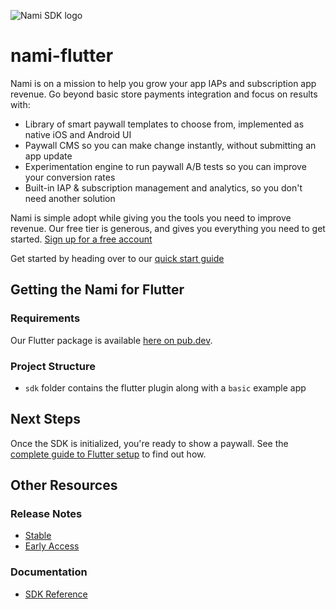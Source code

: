 ![Nami SDK logo](https://cdn.namiml.com/brand/sdk/Nami-SDK@0.5x.png)

# nami-flutter

Nami is on a mission to help you grow your app IAPs and subscription app revenue. Go beyond basic store payments integration and focus on results with:

* Library of smart paywall templates to choose from, implemented as native iOS and Android UI
* Paywall CMS so you can make change instantly, without submitting an app update
* Experimentation engine to run paywall A/B tests so you can improve your conversion rates
* Built-in IAP & subscription management and analytics, so you don't need another solution

Nami is simple adopt while giving you the tools you need to improve revenue. Our free tier is generous, and gives you everything you need to get started. [Sign up for a free account](https://app.namiml.com/join/)

Get started by heading over to our [quick start guide](https://docs.namiml.com/docs/nami-quickstart-guide)

## Getting the Nami for Flutter

### Requirements

Our Flutter package is available [here on pub.dev](https://pub.dev/packages/nami_flutter).

### Project Structure
- `sdk` folder contains the flutter plugin along with a `basic` example app

## Next Steps

Once the SDK is initialized, you're ready to show a paywall. See the [complete guide to Flutter setup](https://docs.namiml.com/docs/flutter-setup#show-a-paywall) to find out how.

## Other Resources

### Release Notes
- [Stable](https://github.com/namiml/nami-flutter/wiki/Nami-SDK-Stable-Releases)
- [Early Access](https://github.com/namiml/nami-flutter/wiki/Nami-SDK-Early-Access-Releases)

### Documentation

- [SDK Reference](https://docs.namiml.com/reference/)
